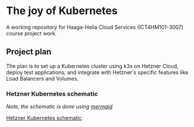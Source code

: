 # The joy of Kubernetes

A working repository for Haaga-Helia Cloud Services (ICT4HM101-3007) course project work.

## Project plan

The plan is to set up a Kubernetes cluster using k3s on Hetzner Cloud, deploy test applications, and integrate with Hetzner's specific features like Load Balancers and Volumes.

### Hetzner Kubernetes schematic

*Note, the schematic is done using [mermaid](https://mermaid.js.org/)*

[Hetzner Kubernetes schematic](Architecture/schematic.md)
